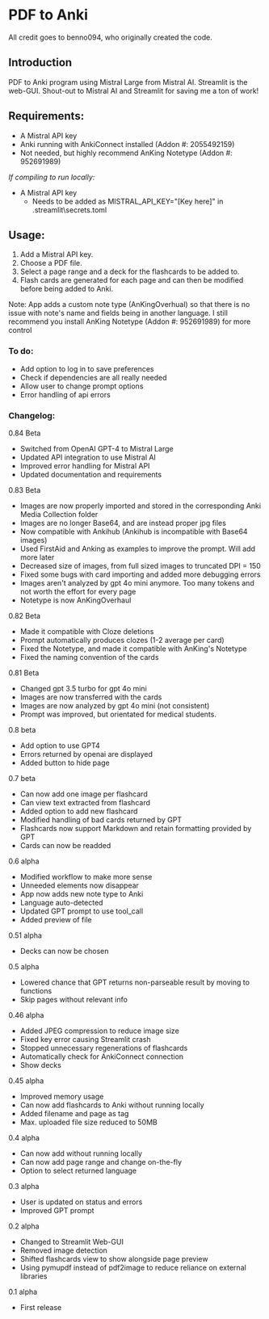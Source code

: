 # PDF to Anki

All credit goes to benno094, who originally created the code.

## Introduction

PDF to Anki program using Mistral Large from Mistral AI. Streamlit is the web-GUI. Shout-out to Mistral AI and Streamlit for saving me a ton of work!

## Requirements:

- A Mistral API key
- Anki running with AnkiConnect installed (Addon #: 2055492159)
- Not needed, but highly recommend AnKing Notetype (Addon #: 952691989)

*If compiling to run locally:*
- A Mistral API key
    - Needs to be added as MISTRAL_API_KEY="[Key here]" in .streamlit\secrets.toml

## Usage:

1. Add a Mistral API key.
2. Choose a PDF file.
3. Select a page range and a deck for the flashcards to be added to.
4. Flash cards are generated for each page and can then be modified before being added to Anki.

Note: App adds a custom note type (AnKingOverhual) so that there is no issue with note's name and fields being in another language. 
      I still recommend you install AnKing Notetype (Addon #: 952691989) for more control

### To do:

- Add option to log in to save preferences
- Check if dependencies are all really needed
- Allow user to change prompt options
- Error handling of api errors

### Changelog:

0.84 Beta

- Switched from OpenAI GPT-4 to Mistral Large
- Updated API integration to use Mistral AI
- Improved error handling for Mistral API
- Updated documentation and requirements

0.83 Beta

- Images are now properly imported and stored in the corresponding Anki Media Collection folder
- Images are no longer Base64, and are instead proper jpg files
- Now compatible with Ankihub (Ankihub is incompatible with Base64 images)
- Used FirstAid and Anking as examples to improve the prompt. Will add more later
- Decreased size of images, from full sized images to truncated DPI = 150
- Fixed some bugs with card importing and added more debugging errors
- Images aren't analyzed by gpt 4o mini anymore. Too many tokens and not worth the effort for every page
- Notetype is now AnKingOverhaul

0.82 Beta

- Made it compatible with Cloze deletions
- Prompt automatically produces clozes (1-2 average per card)
- Fixed the Notetype, and made it compatible with AnKing's Notetype
- Fixed the naming convention of the cards

0.81 Beta

- Changed gpt 3.5 turbo for gpt 4o mini
- Images are now transferred with the cards
- Images are now analyzed by gpt 4o mini (not consistent)
- Prompt was improved, but orientated for medical students.

0.8 beta

- Add option to use GPT4
- Errors returned by openai are displayed
- Added button to hide page

0.7 beta

- Can now add one image per flashcard
- Can view text extracted from flashcard
- Added option to add new flashcard
- Modified handling of bad cards returned by GPT
- Flashcards now support Markdown and retain formatting provided by GPT
- Cards can now be readded

0.6 alpha

- Modified workflow to make more sense
- Unneeded elements now disappear
- App now adds new note type to Anki
- Language auto-detected
- Updated GPT prompt to use tool_call
- Added preview of file

0.51 alpha

- Decks can now be chosen

0.5 alpha

- Lowered chance that GPT returns non-parseable result by moving to functions
- Skip pages without relevant info

0.46 alpha
- Added JPEG compression to reduce image size
- Fixed key error causing Streamlit crash
- Stopped unnecessary regenerations of flashcards
- Automatically check for AnkiConnect connection
- Show decks

0.45 alpha
- Improved memory usage
- Can now add flashcards to Anki without running locally
- Added filename and page as tag
- Max. uploaded file size reduced to 50MB

0.4 alpha
- Can now add without running locally
- Can now add page range and change on-the-fly
- Option to select returned language

0.3 alpha
- User is updated on status and errors
- Improved GPT prompt

0.2 alpha
- Changed to Streamlit Web-GUI
- Removed image detection
- Shifted flashcards view to show alongside page preview
- Using pymupdf instead of pdf2image to reduce reliance on external libraries

0.1 alpha
- First release
